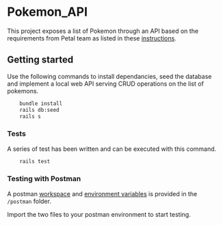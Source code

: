 # Pokemon_API

This project exposes a list of Pokemon through an API based on the requirements from Petal team as listed in these [instructions](./INSTRUCTIONS.md).

## Getting started

Use the following commands to install dependancies, seed the database and implement a local web API serving CRUD operations on the list of pokemons.

```bash
    bundle install
    rails db:seed
    rails s
```
### Tests
A series of test has been written and can be executed with this command.
```bash
    rails test
```

### Testing with Postman

A postman [workspace](postman/Pokemon%20API.postman_collection.json) and [environment variables](postman/PokemonsAPI.postman_environment.json) is provided in the `/postman` folder.

Import the two files to your postman environment to start testing.
